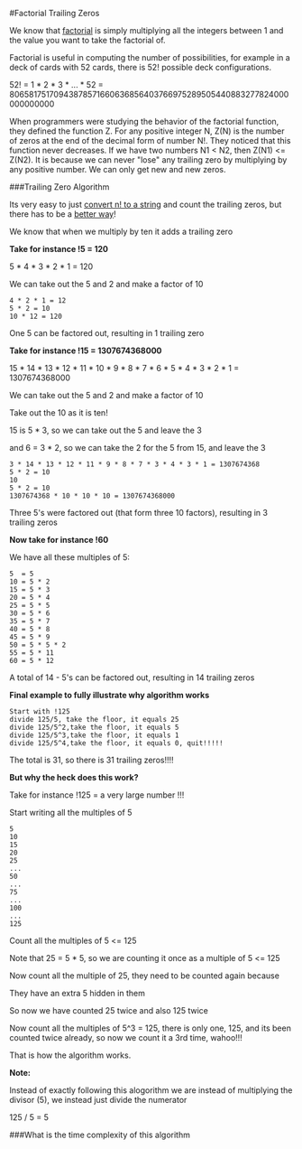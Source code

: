 #Factorial Trailing Zeros

We know that [factorial](factorial_inject.rb) is simply multiplying all the integers between 1 and the value you want to take the factorial of.

Factorial is useful in computing the number of possibilities, for example in a deck of cards with 52 cards, there is 52! possible deck configurations.  

52! = 1 * 2 * 3 * ... * 52 = 
80658175170943878571660636856403766975289505440883277824000000000000

When programmers were studying the behavior of the factorial function, they defined the function Z. For any positive integer N, Z(N) is the number of zeros at the end of the decimal form of number N!. They noticed that this function never decreases. If we have two numbers N1 < N2, then Z(N1) <= Z(N2). It is because we can never "lose" any trailing zero by multiplying by any positive number. We can only get new and new zeros.

###Trailing Zero Algorithm

Its very easy to just [convert n! to a string](trailing_zeros_simple.rb) and count the trailing zeros, but there has to be a [better way](trailing_zeros.rb)! 

We know that when we multiply by ten it adds a trailing zero

**Take for instance !5 = 120**

5 * 4 * 3 * 2 * 1 = 120

We can take out the 5 and 2 and make a factor of 10

    4 * 2 * 1 = 12
    5 * 2 = 10
    10 * 12 = 120

One 5 can be factored out, resulting in 1 trailing zero

**Take for instance !15 = 1307674368000**

15 * 14 * 13 * 12 * 11 * 10 * 9 * 8 * 7 * 6 * 5 * 4 * 3 * 2 * 1 = 1307674368000

We can take out the 5 and 2 and make a factor of 10

Take out the 10 as it is ten!

15 is 5 * 3, so we can take out the 5 and leave the 3

and 6 = 3 * 2, so we can take the 2 for the 5 from 15, and leave the 3

    3 * 14 * 13 * 12 * 11 * 9 * 8 * 7 * 3 * 4 * 3 * 1 = 1307674368
    5 * 2 = 10
    10
    5 * 2 = 10
    1307674368 * 10 * 10 * 10 = 1307674368000

Three 5's were factored out (that form three 10 factors), resulting in 3 trailing zeros

**Now take for instance !60**

We have all these multiples of 5:

    5  = 5
    10 = 5 * 2
    15 = 5 * 3
    20 = 5 * 4
    25 = 5 * 5
    30 = 5 * 6
    35 = 5 * 7
    40 = 5 * 8
    45 = 5 * 9
    50 = 5 * 5 * 2
    55 = 5 * 11
    60 = 5 * 12
    
A total of 14 - 5's can be factored out, resulting in 14 trailing zeros

**Final example to fully illustrate why algorithm works**

    Start with !125
    divide 125/5, take the floor, it equals 25
    divide 125/5^2,take the floor, it equals 5
    divide 125/5^3,take the floor, it equals 1
    divide 125/5^4,take the floor, it equals 0, quit!!!!!

The total is 31, so there is 31 trailing zeros!!!!

**But why the heck does this work?**

Take for instance !125 = a very large number !!!

Start writing all the multiples of 5

    5
    10
    15
    20
    25
    ...
    50
    ...
    75
    ...
    100
    ...
    125

Count all the multiples of 5 <= 125

Note that 25 = 5 * 5, so we are counting it once as a multiple of 5 <= 125

Now count all the multiple of 25, they need to be counted again because

They have an extra 5 hidden in them

So now we have counted 25 twice and also 125 twice

Now count all the multiples of 5^3 = 125, there is only one, 125, and its been counted twice already, so now we count it a 3rd time, wahoo!!!

That is how the algorithm works.

**Note:**

Instead of exactly following this alogorithm we are instead of multiplying the divisor (5), we instead just divide the numerator

125 / 5 = 5







###What is the time complexity of this algorithm





